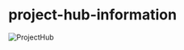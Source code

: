# project-hub-information

![ProjectHub](https://github.com/NikkoDevelop/project-hub-api-service/blob/main/Logo.png)
